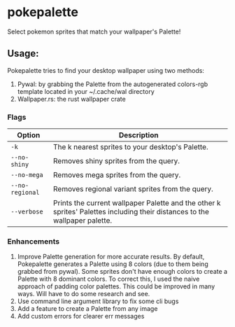 # pokepalette

Select pokemon sprites that match your wallpaper's Palette!

## Usage:

Pokepalette tries to find your desktop wallpaper using two methods:

1. Pywal: by grabbing the Palette from the autogenerated colors-rgb template located in your ~/.cache/wal directory
2. Wallpaper.rs: the rust wallpaper crate

### Flags

| Option          | Description                                                                                       |
|-----------------|---------------------------------------------------------------------------------------------------|
| `-k`            | The k nearest sprites to your desktop's Palette.                                               |
| `--no-shiny`    | Removes shiny sprites from the query.                                                              |
| `--no-mega`     | Removes mega sprites from the query.                                                               |
| `--no-regional` | Removes regional variant sprites from the query.                                                   |
| `--verbose`     | Prints the current wallpaper Palette and the other k sprites' Palettes including their distances to the wallpaper palette. |




### Enhancements

1. Improve Palette generation for more accurate results. By default, Pokepalette generates a Palette using 
8 colors (due to them being grabbed from pywal). Some sprites don't have enough colors to create a Palette
with 8 dominant colors. To correct this, I used the naive approach of padding color palettes. This could be improved
in many ways. Will have to do some research and see. 
2. Use command line argument library to fix some cli bugs
3. Add a feature to create a Palette from any image
4. Add custom errors for clearer err messages

